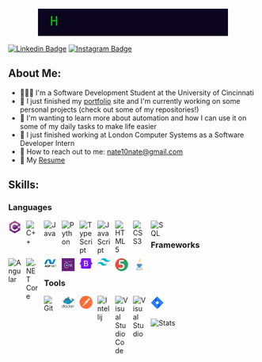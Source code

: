 <p align="center">
  <img src="https://github.com/NathanBurns3/NathanBurns3/blob/main/Typing_Name.gif" alt="Hey there, I'm Nathan! 👋🏼">
</p>

[![Linkedin Badge](https://img.shields.io/badge/-LinkedIn-0e76a8?style=flat-square&logo=Linkedin&logoColor=white)](https://www.linkedin.com/in/nathan-burns-717802170/)
[![Instagram Badge](https://img.shields.io/badge/-Instagram-e4405f?style=flat-square&logo=Instagram&logoColor=white)](https://www.instagram.com/nathan.burnss/)

## About Me:

- 👨🏼‍💻 I'm a Software Development Student at the University of Cincinnati
- 🚀 I just finished my [portfolio] site and I'm currently working on some personal projects (check out some of my repositories!)
- 🤖 I'm wanting to learn more about automation and how I can use it on some of my daily tasks to make life easier
- 📆 I just finished working at London Computer Systems as a Software Developer Intern
- 📧 How to reach out to me: nate10nate@gmail.com
- 📄 My [Resume]

## Skills:

### Languages

<img align="left" alt="C#" width="26px" src="https://raw.githubusercontent.com/devicons/devicon/master/icons/csharp/csharp-original.svg" style="padding-right:10px;" />
<img align="left" alt="C++" width="26px" src="https://img.icons8.com/color/48/000000/c-plus-plus-logo.png" style="padding-right:10px;" />
<img align="left" alt="Java" width="26px" src="https://img.icons8.com/color/48/000000/java-coffee-cup-logo--v1.png" style="padding-right:10px;" />
<img align="left" alt="Python" width="26px" src="https://img.icons8.com/color/48/000000/python--v1.png" style="padding-right:10px;" />
<img align="left" alt="TypeScript" width="26px" src="https://cdn.jsdelivr.net/gh/devicons/devicon/icons/typescript/typescript-original.svg" style="padding-right:10px;" />
<img align="left" alt="JavaScript" width="26px" src="https://cdn.jsdelivr.net/gh/devicons/devicon/icons/javascript/javascript-original.svg" style="padding-right:10px;" />
<img align="left" alt="HTML5" width="26px" src="https://cdn.jsdelivr.net/gh/devicons/devicon/icons/html5/html5-original.svg" style="padding-right:10px;" />
<img align="left" alt="CSS3" width="26px" src="https://cdn.jsdelivr.net/gh/devicons/devicon/icons/css3/css3-original.svg" style="padding-right:10px;" />
<img align="left" alt="SQL" width="26px" src="https://img.icons8.com/external-wanicon-lineal-color-wanicon/64/000000/external-sql-server-big-data-wanicon-lineal-color-wanicon.png" style="padding-right:10px;" /><br>

### Frameworks

<img align="left" alt="Angular" width="26px" src="https://img.icons8.com/color/48/000000/angularjs.png" style="padding-right:10px;" />
<img align="left" alt=".NET Core" width="26px" src="https://img.icons8.com/color/48/000000/net-framework.png" style="padding-right:10px;" />
<img align="left" alt="ASP.NET Core" width="26px" src="aspNet.jpg" style="padding-right:10px;" />
<img align="left" alt="Entity" width="26px" src="entity.png" style="padding-right:10px;" />
<img align="left" alt="Bootstrap" width="26px" src="bootstrap.png" style="padding-right:10px;" />
<img align="left" alt="tailwind" width="26px" src="tailwind.png" style="padding-right:10px;" />
<img align="left" alt="JUnit" width="26px" src="junit.png" style="padding-right:10px;" />
<img align="left" alt="JavaFX" width="26px" src="javafx.png" style="padding-right:10px;" /><br>

### Tools

<img align="left" alt="Git" width="26px" src="https://img.icons8.com/color/48/000000/git.png" style="padding-right:10px;" />
<img align="left" alt="Docker" width="26px" src="https://raw.githubusercontent.com/devicons/devicon/master/icons/docker/docker-original-wordmark.svg" style="padding-right:10px;" />
<img align="left" alt="Postman" width="26px" src="postman.png" style="padding-right:10px;" />
<img align="left" alt="Intellij" width="26px" src="https://img.icons8.com/color/48/000000/intellij-idea.png" style="padding-right:10px;" />
<img align="left" alt="Visual Studio Code" width="26px" src="https://cdn.jsdelivr.net/gh/devicons/devicon/icons/vscode/vscode-original.svg" style="padding-right:10px;" />
<img align="left" alt="Visual Studio" width="26px" src="https://img.icons8.com/color/48/000000/visual-studio.png" style="padding-right:10px;" />
<img align="left" alt="Jira" width="26px" src="jira.webp" style="padding-right:10px;" /><br>

##

<img align="left" alt="Stats" src="https://github-readme-stats.vercel.app/api/top-langs/?username=NathanBurns3" />

[Resume]: https://drive.google.com/file/d/1uy11GK_e6C5v-qbbClpXLhFEbW7V6SMb/view?usp=sharing
[portfolio]: https://nathanburns.dev/
